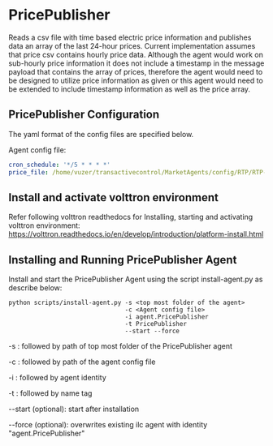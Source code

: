 
# PricePublisher

Reads a csv file with time based electric price information and publishes data 
an array of the last 24-hour prices.  Current implementation assumes that price 
csv contains hourly price data.  Although the agent would work on sub-hourly 
price information it does not include a timestamp in the message payload that 
contains the array of prices, therefore the agent would need to be designed 
to utilize price information as given or this agent would need to be extended 
to include timestamp information as well as the price array.

## PricePublisher Configuration

The yaml format of the config files are specified below. 

Agent config file:

```` yaml
cron_schedule: '*/5 * * * *'
price_file: /home/vuzer/transactivecontrol/MarketAgents/config/RTP/RTP-sept.csv
````
## Install and activate volttron environment
Refer following volttron readthedocs for Installing, starting and activating volttron environment: 
https://volttron.readthedocs.io/en/develop/introduction/platform-install.html

## Installing and Running PricePublisher Agent
Install and start the PricePublisher Agent using the script install-agent.py as describe below:

```
python scripts/install-agent.py -s <top most folder of the agent> 
                                -c <Agent config file>
                                -i agent.PricePublisher
                                -t PricePublisher
                                --start --force
```
-s : followed by path of top most folder of the PricePublisher agent

-c : followed by path of the agent config file

-i : followed by agent identity

-t : followed by name tag
 
--start (optional): start after installation

--force (optional): overwrites existing ilc agent with identity "agent.PricePublisher"  

